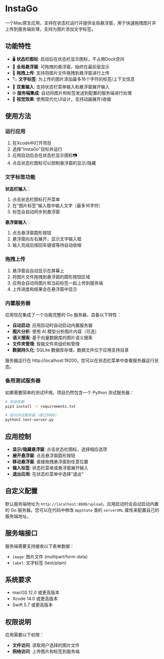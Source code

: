 # InstaGo

一个Mac原生应用，支持在状态栏运行并提供全局悬浮窗，用于快速拖拽图片并上传到服务端处理，支持为图片添加文字标签。

## 功能特性

- 🖥️ **状态栏图标**: 启动后在状态栏显示图标，不占用Dock空间
- 🎈 **全局悬浮窗**: 可拖拽的悬浮窗，始终在最前层显示
- 📸 **拖拽上传**: 支持将图片文件拖拽到悬浮窗进行上传
- 🏷️ **文字标签**: 为上传的图片添加最多16个字符的标签/上下文信息
- 📝 **双重输入**: 支持状态栏菜单输入和悬浮窗展开输入
- 🌐 **服务端集成**: 自动将图片和标签发送到配置的服务端进行处理
- 💫 **视觉效果**: 使用现代化UI设计，支持动画展开/收缩

## 使用方法

### 运行应用

1. 在Xcode中打开项目
2. 选择"InstaGo"目标并运行
3. 应用启动后会在状态栏显示图标📷
4. 点击状态栏图标可以控制悬浮窗的显示/隐藏

### 文字标签功能

**状态栏输入**：
1. 点击状态栏图标打开菜单
2. 在"图片标签"输入框中输入文字（最多16字符）
3. 标签会自动同步到悬浮窗

**悬浮窗输入**：
1. 点击悬浮窗圆形按钮
2. 悬浮窗向左右展开，显示文字输入框
3. 输入完成后按回车键或等待自动收缩

### 拖拽上传

1. 悬浮窗会自动显示在屏幕上
2. 将图片文件拖拽到悬浮窗的圆形按钮区域
3. 应用会自动将图片和当前标签一起上传到服务端
4. 上传进度和结果会在悬浮窗中显示

### 内置服务器

应用现在集成了一个功能完整的 Go 服务器，具备以下特性：

- **自动启动**: 应用启动时自动启动内置服务器
- **图片分析**: 使用 AI 模型分析图片内容（可选）
- **语义搜索**: 基于向量数据库的图片语义搜索
- **文件夹管理**: 智能文件夹组织和管理
- **数据持久化**: SQLite 数据库存储，数据文件位于应用支持目录

服务器运行在 http://localhost:19200，您可以在状态栏菜单中查看服务器运行状态。

### 备用测试服务器

如果需要简单的测试环境，项目仍然包含一个 Python 测试服务器：

```bash
# 安装依赖
pip3 install -r requirements.txt

# 启动测试服务器（端口3000）
python3 test-server.py
```

## 应用控制

- **显示/隐藏悬浮窗**: 点击状态栏图标，选择相应选项
- **展开悬浮窗**: 点击悬浮窗圆形按钮
- **移动悬浮窗**: 直接拖拽悬浮窗到任意位置
- **输入标签**: 状态栏菜单或悬浮窗展开输入
- **退出应用**: 在状态栏菜单中选择"退出"

## 自定义配置

默认服务端地址为 `http://localhost:8080/upload`，应用启动时会自动启动内置的 Go 服务器。您可以在代码中修改 `AppState` 类的 `serverURL` 属性来配置自己的服务端地址。

## 服务端接口

服务端需要支持接收以下表单数据：
- `image`: 图片文件 (multipart/form-data)
- `label`: 文字标签 (text/plain)

## 系统要求

- macOS 12.0 或更高版本
- Xcode 14.0 或更高版本
- Swift 5.7 或更高版本

## 权限说明

应用需要以下权限：
- **文件访问**: 读取用户选择的图片文件
- **网络访问**: 上传图片和标签到服务端 